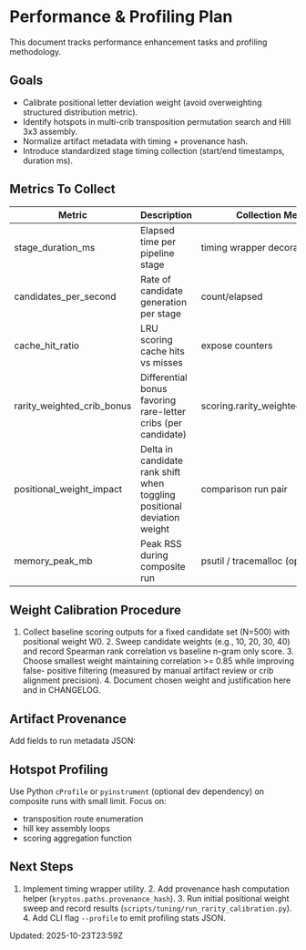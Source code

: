 # Performance & Profiling Plan

This document tracks performance enhancement tasks and profiling methodology.

## Goals

- Calibrate positional letter deviation weight (avoid overweighting structured distribution metric).
- Identify hotspots in multi-crib transposition permutation search and Hill 3x3 assembly.
- Normalize artifact metadata with timing + provenance hash.
- Introduce standardized stage timing collection (start/end timestamps, duration ms).

## Metrics To Collect

| Metric | Description | Collection Method |
|--------|-------------|-------------------|
| stage_duration_ms | Elapsed time per pipeline stage | timing wrapper decorator |
| candidates_per_second | Rate of candidate generation per stage | count/elapsed |
| cache_hit_ratio | LRU scoring cache hits vs misses | expose counters |
| rarity_weighted_crib_bonus | Differential bonus favoring rare-letter cribs (per candidate) | scoring.rarity_weighted_crib_bonus |
| positional_weight_impact | Delta in candidate rank shift when toggling positional deviation weight | comparison run pair |
| memory_peak_mb | Peak RSS during composite run | psutil / tracemalloc (optional) |

## Weight Calibration Procedure

1. Collect baseline scoring outputs for a fixed candidate set (N=500) with positional weight W0. 2.
Sweep candidate weights (e.g., 10, 20, 30, 40) and record Spearman rank correlation vs baseline
n-gram only score. 3. Choose smallest weight maintaining correlation >= 0.85 while improving false-
positive filtering (measured by manual artifact review or crib alignment precision). 4. Document
chosen weight and justification here and in CHANGELOG.

## Artifact Provenance

Add fields to run metadata JSON:


## Hotspot Profiling

Use Python `cProfile` or `pyinstrument` (optional dev dependency) on composite runs with small
limit. Focus on:

- transposition route enumeration
- hill key assembly loops
- scoring aggregation function

## Next Steps

1. Implement timing wrapper utility. 2. Add provenance hash computation helper
(`kryptos.paths.provenance_hash`). 3. Run initial positional weight sweep and record results
(`scripts/tuning/run_rarity_calibration.py`). 4. Add CLI flag `--profile` to emit profiling stats
JSON.

Updated: 2025-10-23T23:59Z
